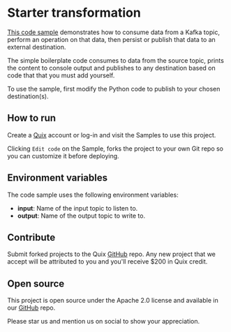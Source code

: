 # Starter transformation

[This code sample](https://github.com/quixio/quix-samples/tree/develop/python/destinations/starter_destination) demonstrates how to consume data from a Kafka topic, perform an operation on that data, then persist or publish that data to an external destination.

The simple boilerplate code consumes to data from the source topic, prints the content to console output and publishes to any destination based on code that that you must add yourself.

To use the sample, first modify the Python code to publish to your chosen destination(s).

## How to run

Create a [Quix](https://portal.platform.quix.ai/self-sign-up?xlink=github) account or log-in and visit the Samples to use this project.

Clicking `Edit code` on the Sample, forks the project to your own Git repo so you can customize it before deploying.

## Environment variables

The code sample uses the following environment variables:

- **input**: Name of the input topic to listen to.
- **output**: Name of the output topic to write to.

## Contribute

Submit forked projects to the Quix [GitHub](https://github.com/quixio/quix-samples) repo. Any new project that we accept will be attributed to you and you'll receive $200 in Quix credit.

## Open source

This project is open source under the Apache 2.0 license and available in our [GitHub](https://github.com/quixio/quix-samples) repo.

Please star us and mention us on social to show your appreciation.
